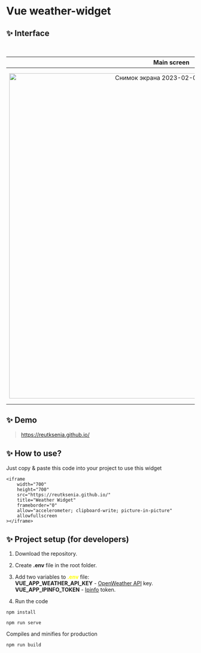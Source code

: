 # Vue weather-widget

## ✨ Interface

</br>

| Main screen |  Settings  |
| :---------: | :--------: |
| <img width="867" alt="Снимок экрана 2023-02-07 в 13 39 27" src="https://user-images.githubusercontent.com/42972357/217266801-a878f8a0-bcfa-4ddb-84ae-f1131456e6ed.png"> |  <img width="890" alt="Снимок экрана 2023-02-07 в 13 40 13" src="https://user-images.githubusercontent.com/42972357/217266864-70cc9943-7bdf-4b31-9715-8cd97b87f8e6.png"> |

## ✨ Demo
>https://reutksenia.github.io/

## ✨ How to use?

Just copy & paste this code into your project to use this widget

```
<iframe
	width="700"
	height="700"
	src="https://reutksenia.github.io/"
	title="Weather Widget"
	frameborder="0"
	allow="accelerometer; clipboard-write; picture-in-picture"
	allowfullscreen
></iframe>
```

## ✨ Project setup (for developers)

1. Download the repository.

2. Create <b>.env</b> file in the root folder.

3. Add two variables to <b><span style="color:yellow">.env</span></b> file: <br/>
   <b>VUE_APP_WEATHER_API_KEY</b> - [OpenWeather API](https://openweathermap.org/api) key.<br/>
   <b>VUE_APP_IPINFO_TOKEN</b> - [Ipinfo](https://ipinfo.io/) token.
4. Run the code

```
npm install
```

```
npm run serve
```

Compiles and minifies for production

```
npm run build
```
